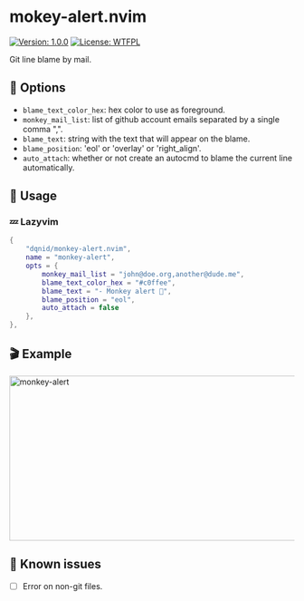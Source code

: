 # mokey-alert.nvim

[![Version: 1.0.0](https://img.shields.io/badge/Version-1.0.0-blue.svg)](https://github.com/dqnid/monkey-alert.nvim/releases)
[![License: WTFPL](https://img.shields.io/badge/License-WTFPL-yellow.svg)](https://www.wtfpl.net/about/)

Git line blame by mail.

## 🔧 Options

- `blame_text_color_hex`: hex color to use as foreground.
- `monkey_mail_list`: list of github account emails separated by a single comma ",".
- `blame_text`: string with the text that will appear on the blame.
- `blame_position`: 'eol' or 'overlay' or 'right_align'.
- `auto_attach`: whether or not create an autocmd to blame the current line automatically.

## 🐾 Usage

### 💤 Lazyvim

```lua
{
    "dqnid/monkey-alert.nvim",
    name = "monkey-alert",
    opts = {
        monkey_mail_list = "john@doe.org,another@dude.me",
        blame_text_color_hex = "#c0ffee",
        blame_text = "- Monkey alert 🐒",
        blame_position = "eol",
        auto_attach = false
    },
},
```

## 🎬 Example

<img width="715" height="291" alt="monkey-alert" src="https://github.com/user-attachments/assets/f979954e-53b7-473b-a55e-7b8c722825e7" />

## 🚨 Known issues

- [ ] Error on non-git files.
